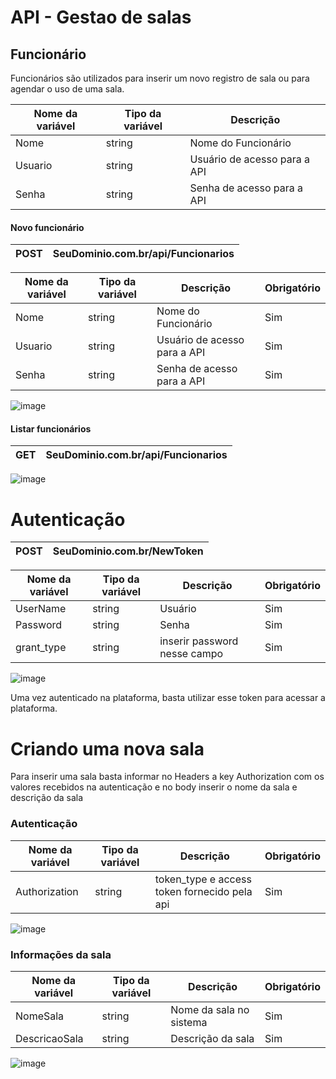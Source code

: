 # API - Gestao de salas
 
 <h2>Funcionário</h2>
 Funcionários são utilizados para inserir um novo registro de sala ou para agendar o uso de uma sala.
 </br>
 
| Nome da variável | Tipo da variável | Descrição                    |
|------------------|------------------|------------------------------|
| Nome             | string           | Nome do Funcionário          |
| Usuario          | string           | Usuário de acesso para a API |
| Senha            | string           | Senha de acesso para a API   |
 
 
 <h4>Novo funcionário</h4>
 
| POST | SeuDominio.com.br/api/Funcionarios |
|------|------------------------------------|
 


| Nome da variável | Tipo da variável | Descrição                    | Obrigatório |
|------------------|------------------|------------------------------|-------------|
| Nome             | string           | Nome do Funcionário          | Sim         |
| Usuario          | string           | Usuário de acesso para a API | Sim         |
| Senha            | string           | Senha de acesso para a API   | Sim         |
 
 ![image](https://user-images.githubusercontent.com/37151034/64082011-23171780-ccdf-11e9-85c7-4c66f625eb68.png)
 
 <h4>Listar funcionários</h4>
 
 
| GET | SeuDominio.com.br/api/Funcionarios |
|------|-----------------------------------|
 

![image](https://user-images.githubusercontent.com/37151034/64082056-8b65f900-ccdf-11e9-82bc-4c1530c3dcb6.png)
 
 
<h1>Autenticação</h1>

| POST | SeuDominio.com.br/NewToken |
|------|----------------------------|


| Nome da variável | Tipo da variável | Descrição                    | Obrigatório |
|------------------|------------------|------------------------------|-------------|
| UserName         | string           | Usuário                      | Sim         |
| Password         | string           | Senha                        | Sim         |
| grant_type       | string           | inserir password nesse campo | Sim         |


![image](https://user-images.githubusercontent.com/37151034/64081766-c23a1000-ccdb-11e9-9c32-c4c23d6ce2f2.png)


Uma vez autenticado na plataforma, basta utilizar esse token para acessar a plataforma.



<h1>Criando uma nova sala</h1>

Para inserir uma sala basta informar no Headers a key Authorization com os valores recebidos na autenticação e no body inserir o nome da sala  e descrição da sala


<h3>Autenticação</h3>

| Nome da variável | Tipo da variável | Descrição                                      | Obrigatório |
|------------------|------------------|------------------------------------------------|-------------|
| Authorization    | string           | token_type e access token fornecido pela api   | Sim         |

![image](https://user-images.githubusercontent.com/37151034/64351402-9f0bab00-cfd0-11e9-8322-8452cbbbf15c.png)

<h3>Informações da sala</h3>

| Nome da variável | Tipo da variável | Descrição                    | Obrigatório |
|------------------|------------------|------------------------------|-------------|
| NomeSala         | string           | Nome da sala no sistema      | Sim         |
| DescricaoSala    | string           | Descrição da sala            | Sim         |

![image](https://user-images.githubusercontent.com/37151034/64351662-18a39900-cfd1-11e9-9df4-b9b7a3b45b25.png)
